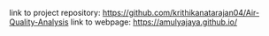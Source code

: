link to project repository: https://github.com/krithikanatarajan04/Air-Quality-Analysis
link to webpage: https://amulyajaya.github.io/
